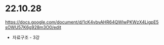 # 22.10.28

https://docs.google.com/document/d/1cK4vbvAHR64QWlwPKWzX4LigpE5sOWU57K6g928m3O0/edit
- 자료구조 - 3강

